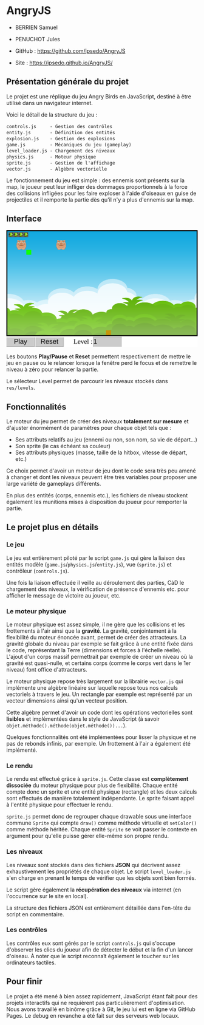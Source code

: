 # AngryJS

- BERRIEN Samuel
- PENUCHOT Jules

- GitHub : https://github.com/ipsedo/AngryJS
- Site : https://ipsedo.github.io/AngryJS/

## Présentation générale du projet

Le projet est une réplique du jeu Angry Birds en JavaScript, destiné à être utilisé dans un navigateur internet.

Voici le détail de la structure du jeu :

```
controls.js     - Gestion des contrôles
entity.js       - Définition des entités
explosion.js    - Gestion des explosions
game.js         - Mécaniques du jeu (gameplay)
level_loader.js - Chargement des niveaux
physics.js      - Moteur physique
sprite.js       - Gestion de l'affichage
vector.js       - Algèbre vectorielle
```

Le fonctionnement du jeu est simple : des ennemis sont présents sur la map, le joueur peut leur infliger des dommages proportionnels à la force des collisions infligées pour les faire exploser à l'aide d'oiseaux en guise de projectiles et il remporte la partie dès qu'il n'y a plus d'ennemis sur la map.

## Interface

![](res/screenshot.png)

Les boutons **Play/Pause** et **Reset** permettent respectivement de mettre le jeu en pause ou le relancer lorsque la fenêtre perd le focus et de remettre le niveau à zéro pour relancer la partie.

Le sélecteur Level permet de parcourir les niveaux stockés dans `res/levels`.

## Fonctionnalités

Le moteur du jeu permet de créer des niveaux **totalement sur mesure** et d'ajuster énormément de paramètres pour chaque objet tels que :

- Ses attributs relatifs au jeu (ennemi ou non, son nom, sa vie de départ...)
- Son sprite (le cas échéant sa couleur)
- Ses attributs physiques (masse, taille de la hitbox, vitesse de départ,  etc.)

Ce choix permet d'avoir un moteur de jeu dont le code sera très peu amené à changer et dont les niveaux peuvent être très variables pour proposer une large variété de gameplays différents.

En plus des entités (corps, ennemis etc.), les fichiers de niveau stockent également les munitions mises à disposition du joueur pour remporter la partie.

## Le projet plus en détails

### Le jeu

Le jeu est entièrement piloté par le script `game.js` qui gère la liaison des entités modèle (`game.js`/`physics.js`/`entity.js`), vue (`sprite.js`) et contrôleur (`controls.js`).

Une fois la liaison effectuée il veille au déroulement des parties, CàD le chargement des niveaux, la vérification de présence d'ennemis etc. pour afficher le message de victoire au joueur, etc.

### Le moteur physique

Le moteur physique est assez simple, il ne gère que les collisions et les frottements à l'air ainsi que la **gravité**. La gravité, conjointement à la flexibilité du moteur énoncée avant, permet de créer des attracteurs. La gravité globale du niveau par exemple se fait grâce à une entité fixée dans le code, représentant la Terre (dimensions et forces à l'échelle réelle). L'ajout d'un corps massif permettrait par exemple de créer un niveau où la gravité est quasi-nulle, et certains corps (comme le corps vert dans le 1er niveau) font office d'attracteurs.

Le moteur physique repose très largement sur la librairie `vector.js` qui implémente une algèbre linéaire sur laquelle repose tous nos calculs vectoriels à travers le jeu. Un rectangle par exemple est représenté par un vecteur dimensions ainsi qu'un vecteur position.

Cette algèbre permet d'avoir un code dont les opérations vectorielles sont **lisibles** et implémentées dans le style de JavaScript (à savoir `objet.méthode().méthode(objet.méthode())...`).

Quelques fonctionnalités ont été implémentées pour lisser la physique et ne pas de rebonds infinis, par exemple. Un frottement à l'air a également été implémenté.

### Le rendu

Le rendu est effectué grâce à `sprite.js`. Cette classe est **complètement dissociée** du moteur physique pour plus de flexibilité. Chaque entité compte donc un sprite et une entité physique (rectangle) et les deux calculs sont effectués de manière totalement indépendante. Le sprite faisant appel à l'entité physique pour effectuer le rendu.

`sprite.js` permet donc de regrouper chaque drawable sous une interface commune `Sprite` qui compte `draw()` comme méthode virtuelle et `setColor()` comme méthode héritée. Chaque entité `Sprite` se voit passer le contexte en argument pour qu'elle puisse gérer elle-même son propre rendu.

### Les niveaux

Les niveaux sont stockés dans des fichiers **JSON** qui décrivent assez exhaustivement les propriétés de chaque objet. Le script `level_loader.js` s'en charge en prenant le temps de vérifier que les objets sont bien formés.

Le script gère également la **récupération des niveaux** via internet (en l'occurrence sur le site en local).

La structure des fichiers JSON est entièrement détaillée dans l'en-tête du script en commentaire.

### Les contrôles

Les contrôles eux sont gérés par le script `controls.js` qui s'occupe d'observer les clics du joueur afin de détecter le début et la fin d'un lancer d'oiseau. À noter que le script reconnaît également le toucher sur les ordinateurs tactiles.

## Pour finir

Le projet a été mené à bien assez rapidement, JavaScript étant fait pour des projets interactifs qui ne requièrent pas particulièrement d'optimisation. Nous avons travaillé en binôme grâce à Git, le jeu lui est en ligne via GitHub Pages. Le debug en revanche a été fait sur des serveurs web locaux.
